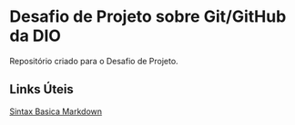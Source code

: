 # Desafio de Projeto sobre Git/GitHub da DIO
Repositório criado para o Desafio de Projeto.

## Links Úteis

[Sintax Basica Markdown](https://www.markdownguide.org/)
